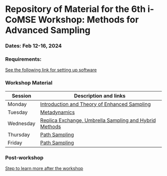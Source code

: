 # Repository of Material for the 6th i-CoMSE Workshop: Methods for Advanced Sampling

### Dates: Feb 12-16, 2024

### Requirements:
[See the following link for setting up software](settingup.md)

### Workshop Material

| Session             |   Description and links      |
|---------------------|---------------------|
| Monday    | [Introduction and Theory of Enhanced Sampling](Monday/README.md)           |              
| Tuesday   | [Metadynamics](Tuesday/README.md)        |                
| Wednesday | [Replica Exchange, Umbrella Sampling and Hybrid Methods](Wednesday/README.md)                    |        
| Thursday | [Path Sampling](Thursday/README.md)                |               
| Friday    | [Path Sampling](Friday/README.md)     	      	    |         

### Post-workshop
[Step to learn more after the workshop](nextsteps.md)
